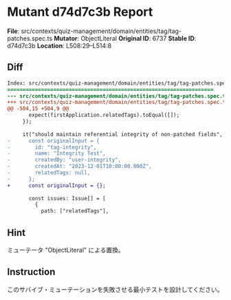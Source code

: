 # Mutant d74d7c3b Report

**File**: src/contexts/quiz-management/domain/entities/tag/tag-patches.spec.ts
**Mutator**: ObjectLiteral
**Original ID**: 6737
**Stable ID**: d74d7c3b
**Location**: L508:29–L514:8

## Diff

```diff
Index: src/contexts/quiz-management/domain/entities/tag/tag-patches.spec.ts
===================================================================
--- src/contexts/quiz-management/domain/entities/tag/tag-patches.spec.ts	original
+++ src/contexts/quiz-management/domain/entities/tag/tag-patches.spec.ts	mutated #6737
@@ -504,15 +504,9 @@
       expect(firstApplication.relatedTags).toEqual([]);
     });
 
     it("should maintain referential integrity of non-patched fields", () => {
-      const originalInput = {
-        id: "tag-integrity",
-        name: "Integrity Test",
-        createdBy: "user-integrity",
-        createdAt: "2023-12-01T10:00:00.000Z",
-        relatedTags: null,
-      };
+      const originalInput = {};
 
       const issues: Issue[] = [
         {
           path: ["relatedTags"],
```

## Hint

ミューテータ "ObjectLiteral" による置換。

## Instruction

このサバイブ・ミューテーションを失敗させる最小テストを設計してください。
